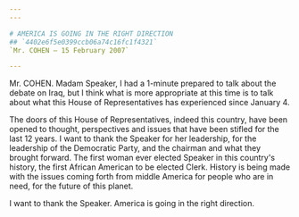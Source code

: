 ```yaml
---
---

# AMERICA IS GOING IN THE RIGHT DIRECTION
## `4402e6f5e0399ccb06a74c16fc1f4321`
`Mr. COHEN — 15 February 2007`

---
```



Mr. COHEN. Madam Speaker, I had a 1-minute prepared to talk about the 
debate on Iraq, but I think what is more appropriate at this time is to 
talk about what this House of Representatives has experienced since 
January 4.

The doors of this House of Representatives, indeed this country, have 
been opened to thought, perspectives and issues that have been stifled 
for the last 12 years. I want to thank the Speaker for her leadership, 
for the leadership of the Democratic Party, and the chairman and what 
they brought forward. The first woman ever elected Speaker in this 
country's history, the first African American to be elected Clerk. 
History is being made with the issues coming forth from middle America 
for people who are in need, for the future of this planet.

I want to thank the Speaker. America is going in the right direction.

